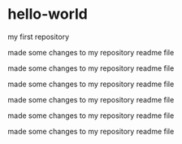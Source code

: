 # hello-world
my first repository

made some changes to my repository readme file

made some changes to my repository readme file

made some changes to my repository readme file

made some changes to my repository readme file

made some changes to my repository readme file

made some changes to my repository readme file
